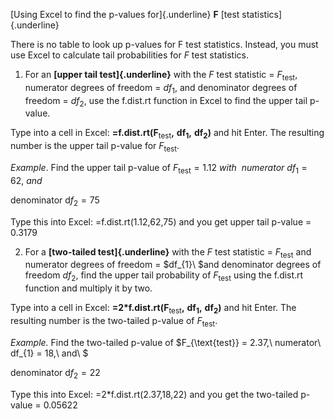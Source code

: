 [Using Excel to find the p-values for]{.underline} $\mathbf{F}$ [test
statistics]{.underline}

There is no table to look up p-values for $\text{F\ }$test statistics.
Instead, you must use Excel to calculate tail probabilities for $F$ test
statistics.

1.  For an **[upper tail test]{.underline}** with the $F$ test statistic
    = $F_{\text{test}}$, numerator degrees of freedom = $df_{1},$ and
    denominator degrees of freedom = $df_{2}$, use the f.dist.rt
    function in Excel to find the upper tail p-value.

Type into a cell in Excel:
**=f.dist.rt(**$\mathbf{F}_{\mathbf{\text{test}}}\mathbf{,\ d}\mathbf{f}_{\mathbf{1}}\mathbf{,\ d}\mathbf{f}_{\mathbf{2}}$**)**
and hit Enter. The resulting number is the upper tail p-value for
$F_{\text{test}}$.

*Example*. Find the upper tail p-value of
$F_{\text{test}} = 1.12\ with\ \ numerator\ df_{1} = 62,\ and$

$\text{\ \ denominator\ d}f_{2} = 75$

Type this into Excel: =f.dist.rt(1.12,62,75) and you get upper tail
p-value = 0.3179

2.  For a **[two-tailed test]{.underline}** with the $F$ test statistic
    = $F_{\text{test}}$ and numerator degrees of freedom = $df_{1}\ $and
    denominator degrees of freedom $df_{2}$, find the upper tail
    probability of $F_{\text{test}}$ using the f.dist.rt function and
    multiply it by two.

Type into a cell in Excel:
**=2\*f.dist.rt(**$\mathbf{F}_{\mathbf{\text{test}}}\mathbf{,\ d}\mathbf{f}_{\mathbf{1}}\mathbf{,\ d}\mathbf{f}_{\mathbf{2}}$**)**
and hit Enter. The resulting number is the two-tailed p-value of
$F_{\text{test}}$.

*Example.* Find the two-tailed p-value of
$F_{\text{test}} = 2.37,\ numerator\ df_{1} = 18,\ and\ $

$\text{\ \ \ denominator\ d}f_{2} = 22$

Type this into Excel: =2\*f.dist.rt(2.37,18,22) and you get the
two-tailed p-value = 0.05622
